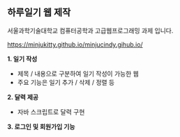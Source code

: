 ## 하루일기 웹 제작
서울과학기술대학교 컴퓨터공학과 고급웹프로그래밍 과제 입니다.

https://minjukitty.github.io/minjucindy.gihub.io/


**1. 일기 작성**
- 제목 / 내용으로 구분하여 일기 작성이 가능한 웹
- 주요 기능은 일기 추가 / 삭제 / 정렬 등




**2. 달력 제공**
- 자바 스크립트로 달력 구현




**3. 로그인 및 회원가입 기능**
